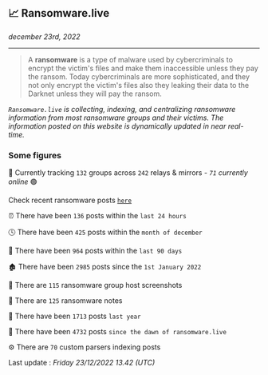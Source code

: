 ## 📈 Ransomware.live
_december 23rd, 2022_

---

> A **ransomware** is a type of malware used by cybercriminals to encrypt the victim's files and make them inaccessible unless they pay the ransom. Today cybercriminals are more sophisticated, and they not only encrypt the victim's files also they leaking their data to the Darknet unless they will pay the ransom.


_`Ransomware.live` is collecting, indexing, and centralizing ransomware information from most ransomware groups and their victims. The information posted on this website is dynamically updated in near real-time._

### Some figures 

🔎 Currently tracking `132` groups across `242` relays & mirrors - _`71` currently online_ 🟢

Check recent ransomware posts [`here`](recentposts.md)


⏰ There have been `136` posts within the `last 24 hours`

🕓 There have been `425` posts within the `month of december`

📅 There have been `964` posts within the `last 90 days`

🏚 There have been `2985` posts since the `1st January 2022`

📸 There are `115` ransomware group host screenshots

📝 There are `125` ransomware notes

🚀 There have been `1713` posts `last year`

🐣 There have been `4732` posts `since the dawn of ransomware.live`

⚙️ There are `70` custom parsers indexing posts



Last update : _Friday 23/12/2022 13.42 (UTC)_

